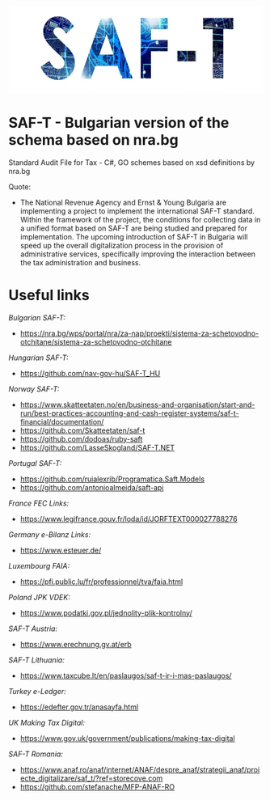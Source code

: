 ![alt text](https://github.com/g-vvv/SAF-T/blob/main/saft.png?raw=true)

# SAF-T - Bulgarian version of the schema based on nra.bg
Standard Audit File for Tax - C#, GO schemes based on xsd definitions by nra.bg

Quote:
- The National Revenue Agency and Ernst & Young Bulgaria are implementing a project to implement the international SAF-T standard. Within the framework of the project, the conditions for collecting data in a unified format based on SAF-T are being studied and prepared for implementation. The upcoming introduction of SAF-T in Bulgaria will speed up the overall digitalization process in the provision of administrative services, specifically improving the interaction between the tax administration and business.

# Useful links

*Bulgarian SAF-T:*
- https://nra.bg/wps/portal/nra/za-nap/proekti/sistema-za-schetovodno-otchitane/sistema-za-schetovodno-otchitane

*Hungarian SAF-T:*
- https://github.com/nav-gov-hu/SAF-T_HU

*Norway SAF-T:*
- https://www.skatteetaten.no/en/business-and-organisation/start-and-run/best-practices-accounting-and-cash-register-systems/saf-t-financial/documentation/
- https://github.com/Skatteetaten/saf-t
- https://github.com/dodoas/ruby-saft
- https://github.com/LasseSkogland/SAF-T.NET

*Portugal SAF-T:*
- https://github.com/ruialexrib/Programatica.Saft.Models
- https://github.com/antonioalmeida/saft-api

*France FEC Links:*
- https://www.legifrance.gouv.fr/loda/id/JORFTEXT000027788276

*Germany e-Bilanz Links:*
- https://www.esteuer.de/

*Luxembourg FAIA:*
- https://pfi.public.lu/fr/professionnel/tva/faia.html

*Poland JPK VDEK:*
- https://www.podatki.gov.pl/jednolity-plik-kontrolny/

*SAF-T Austria:*
- https://www.erechnung.gv.at/erb

*SAF-T Lithuania:*
- https://www.taxcube.lt/en/paslaugos/saf-t-ir-i-mas-paslaugos/

*Turkey e-Ledger:*
- https://edefter.gov.tr/anasayfa.html

*UK Making Tax Digital:*
- https://www.gov.uk/government/publications/making-tax-digital

*SAF-T Romania:*
- https://www.anaf.ro/anaf/internet/ANAF/despre_anaf/strategii_anaf/proiecte_digitalizare/saf_t/?ref=storecove.com
- https://github.com/stefanache/MFP-ANAF-RO
